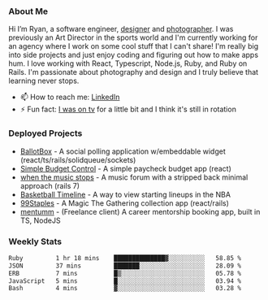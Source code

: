 ### About Me
Hi I’m Ryan, a software engineer, [designer](https://www.denvermullets.com/video) and [photographer](https://www.denvermullets.com/). I was previously an Art Director in the sports world and I'm currently working for an agency where I work on some cool stuff that I can't share! I'm really big into side projects and just enjoy coding and figuring out how to make apps hum. I love working with React, Typescript, Node.js, Ruby, and Ruby on Rails. I'm passionate about photography and design and I truly believe that learning never stops.

- 📫 How to reach me: [LinkedIn](https://www.linkedin.com/in/ryanvaznis)
- ⚡ Fun fact: [I was on tv](https://vimeo.com/381425882) for a little bit and I think it's still in rotation

### Deployed Projects
- [BallotBox](https://voteballotbox.com/) - A social polling application w/embeddable widget (react/ts/rails/solidqueue/sockets)
- [Simple Budget Control](https://simplebudgetcontrol.com/) - A simple paycheck budget app (react)
- [when the music stops](https://whenthemusicstops.net) - A music forum with a stripped back minimal approach (rails 7)
- [Basketball Timeline](https://basketball-timeline.com/?team=PHO&year=2023) - A way to view starting lineups in the NBA
- [99Staples](https://www.99staples.com/collections/denvermullets/9) - A Magic The Gathering collection app (react/rails)
- [mentumm](https://portal.mentumm.com/) - (Freelance client) A career mentorship booking app, built in TS, NodeJS

### Weekly Stats
<!--START_SECTION:waka-->

```txt
Ruby         1 hr 18 mins    ██████████████▓░░░░░░░░░░   58.85 %
JSON         37 mins         ███████░░░░░░░░░░░░░░░░░░   28.09 %
ERB          7 mins          █▒░░░░░░░░░░░░░░░░░░░░░░░   05.78 %
JavaScript   5 mins          █░░░░░░░░░░░░░░░░░░░░░░░░   03.94 %
Bash         4 mins          ▓░░░░░░░░░░░░░░░░░░░░░░░░   03.28 %
```

<!--END_SECTION:waka-->
